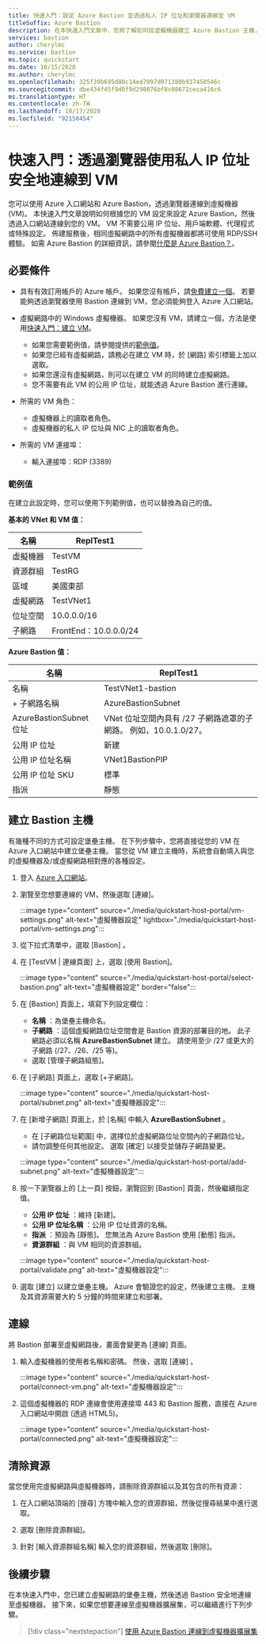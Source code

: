 ```yaml
---
title: 快速入門：設定 Azure Bastion 並透過私人 IP 位址和瀏覽器連線至 VM
titleSuffix: Azure Bastion
description: 在本快速入門文章中，您將了解如何從虛擬機器建立 Azure Bastion 主機，並透過瀏覽器使用私人 IP 位址安全地連線到 VM。
services: bastion
author: cherylmc
ms.service: bastion
ms.topic: quickstart
ms.date: 10/15/2020
ms.author: cherylmc
ms.openlocfilehash: 325f39b695d80c14ed7097d071380b937458546c
ms.sourcegitcommit: dbe434f45f9d0f9d298076bf8c08672ceca416c6
ms.translationtype: HT
ms.contentlocale: zh-TW
ms.lasthandoff: 10/17/2020
ms.locfileid: "92150454"
---
```

# <a name="quickstart-connect-to-a-vm-securely-through-a-browser-via-private-ip-address"></a>快速入門：透過瀏覽器使用私人 IP 位址安全地連線到 VM

您可以使用 Azure 入口網站和 Azure Bastion，透過瀏覽器連線到虛擬機器 (VM)。 本快速入門文章說明如何根據您的 VM 設定來設定 Azure Bastion，然後透過入口網站連線到您的 VM。 VM 不需要公用 IP 位址、用戶端軟體、代理程式或特殊設定。 佈建服務後，相同虛擬網路中的所有虛擬機器都將可使用 RDP/SSH 體驗。 如需 Azure Bastion 的詳細資訊，請參閱[什麼是 Azure Bastion？](bastion-overview.md)。

## <a name="prerequisites"></a><a name="prereq"></a>必要條件

* 具有有效訂用帳戶的 Azure 帳戶。 如果您沒有帳戶，請[免費建立一個](https://azure.microsoft.com/free/?ref=microsoft.com&utm_source=microsoft.com&utm_medium=docs&utm_campaign=visualstudio)。 若要能夠透過瀏覽器使用 Bastion 連線到 VM，您必須能夠登入 Azure 入口網站。

* 虛擬網路中的 Windows 虛擬機器。 如果您沒有 VM，請建立一個，方法是使用[快速入門：建立 VM](../virtual-machines/windows/quick-create-portal.md)。

  * 如果您需要範例值，請參閱提供的[範例值](#values)。
  * 如果您已經有虛擬網路，請務必在建立 VM 時，於 [網路] 索引標籤上加以選取。
  * 如果您還沒有虛擬網路，則可以在建立 VM 的同時建立虛擬網路。
  * 您不需要有此 VM 的公用 IP 位址，就能透過 Azure Bastion 進行連線。

* 所需的 VM 角色：
  * 虛擬機器上的讀取者角色。
  * 虛擬機器的私人 IP 位址與 NIC 上的讀取者角色。
  
* 所需的 VM 連接埠：
  * 輸入連接埠：RDP (3389)

### <a name="example-values"></a><a name="values"></a>範例值

在建立此設定時，您可以使用下列範例值，也可以替換為自己的值。

**基本的 VNet 和 VM 值：**

|**名稱** | **ReplTest1** |
| --- | --- |
| 虛擬機器| TestVM |
| 資源群組 | TestRG |
| 區域 | 美國東部 |
| 虛擬網路 | TestVNet1 |
| 位址空間 | 10.0.0.0/16 |
| 子網路 | FrontEnd：10.0.0.0/24 |

**Azure Bastion 值：**

|**名稱** | **ReplTest1** |
| --- | --- |
| 名稱 | TestVNet1-bastion |
| + 子網路名稱 | AzureBastionSubnet |
| AzureBastionSubnet 位址 | VNet 位址空間內具有 /27 子網路遮罩的子網路。 例如，10.0.1.0/27。  |
| 公用 IP 位址 |  新建 |
| 公用 IP 位址名稱 | VNet1BastionPIP  |
| 公用 IP 位址 SKU |  標準  |
| 指派  | 靜態 |

## <a name="create-a-bastion-host"></a><a name="createvmset"></a>建立 Bastion 主機

有幾種不同的方式可設定堡壘主機。 在下列步驟中，您將直接從您的 VM 在 Azure 入口網站中建立堡壘主機。 當您從 VM 建立主機時，系統會自動填入與您的虛擬機器及/或虛擬網路相對應的各種設定。

1. 登入 [Azure 入口網站](https://portal.azure.com)。
1. 瀏覽至您想要連線的 VM，然後選取 [連線]。

   :::image type="content" source="./media/quickstart-host-portal/vm-settings.png" alt-text="虛擬機器設定" lightbox="./media/quickstart-host-portal/vm-settings.png":::
1. 從下拉式清單中，選取 [Bastion]  。
1. 在 [TestVM | 連線頁面] 上，選取 [使用 Bastion]。

   :::image type="content" source="./media/quickstart-host-portal/select-bastion.png" alt-text="虛擬機器設定" border="false":::

1. 在 [Bastion] 頁面上，填寫下列設定欄位：

   * **名稱** ：為堡壘主機命名。
   * **子網路** ：這個虛擬網路位址空間會是 Bastion 資源的部署目的地。 此子網路必須以名稱 **AzureBastionSubnet** 建立。 請使用至少 /27 或更大的子網路 (/27、/26、/25 等)。
   * 選取 [管理子網路組態]。
1. 在 [子網路] 頁面上，選取 [+子網路]。

   :::image type="content" source="./media/quickstart-host-portal/subnet.png" alt-text="虛擬機器設定":::
    
1. 在 [新增子網路] 頁面上，於 [名稱] 中輸入 **AzureBastionSubnet** 。
   * 在 [子網路位址範圍] 中，選擇位於虛擬網路位址空間內的子網路位址。
   * 請勿調整任何其他設定。 選取 [確定] 以接受並儲存子網路變更。

   :::image type="content" source="./media/quickstart-host-portal/add-subnet.png" alt-text="虛擬機器設定":::
1. 按一下瀏覽器上的 [上一頁] 按鈕，瀏覽回到 [Bastion] 頁面，然後繼續指定值。
   * **公用 IP 位址** ：維持 [新建]。
   * **公用 IP 位址名稱** ：公用 IP 位址資源的名稱。
   * **指派** ：預設為 [靜態]。 您無法為 Azure Bastion 使用 [動態] 指派。
   * **資源群組** ：與 VM 相同的資源群組。

   :::image type="content" source="./media/quickstart-host-portal/validate.png" alt-text="虛擬機器設定":::
1. 選取 [建立] 以建立堡壘主機。 Azure 會驗證您的設定，然後建立主機。 主機及其資源需要大約 5 分鐘的時間來建立和部署。

## <a name="connect"></a><a name="connect"></a>連線

將 Bastion 部署至虛擬網路後，畫面會變更為 [連線] 頁面。

1. 輸入虛擬機器的使用者名稱和密碼。 然後，選取 [連線]  。

   :::image type="content" source="./media/quickstart-host-portal/connect-vm.png" alt-text="虛擬機器設定":::
1. 這個虛擬機器的 RDP 連線會使用連接埠 443 和 Bastion 服務，直接在 Azure 入口網站中開啟 (透過 HTML5)。

   :::image type="content" source="./media/quickstart-host-portal/connected.png" alt-text="虛擬機器設定":::

## <a name="clean-up-resources"></a>清除資源

當您使用完虛擬網路與虛擬機器時，請刪除資源群組以及其包含的所有資源：

1. 在入口網站頂端的 [搜尋] 方塊中輸入您的資源群組，然後從搜尋結果中進行選取。

1. 選取 [刪除資源群組]。

1. 針對 [輸入資源群組名稱] 輸入您的資源群組，然後選取 [刪除]。

## <a name="next-steps"></a>後續步驟

在本快速入門中，您已建立虛擬網路的堡壘主機，然後透過 Bastion 安全地連線至虛擬機器。 接下來，如果您想要連線至虛擬機器擴展集，可以繼續進行下列步驟。

> [!div class="nextstepaction"]
> [使用 Azure Bastion 連線到虛擬機器擴展集](bastion-connect-vm-scale-set.md)
